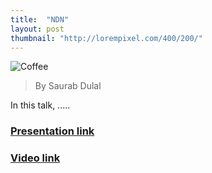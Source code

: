 ```yaml
---
title:  "NDN"
layout: post
thumbnail: "http://lorempixel.com/400/200/"
---
```


![Coffee](http://lorempixel.com/400/200/)

> By Saurab Dulal

In this talk, .....
 
### [Presentation link]()

### [Video link]()


